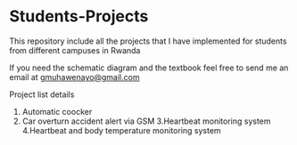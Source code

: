 # Students-Projects
This repository include all the projects that I have implemented for students from different campuses in Rwanda

If you need the schematic diagram and the textbook feel free to send me an email at gmuhawenayo@gmail.com


Project list details

1. Automatic coocker
2. Car overturn accident alert via GSM
3.Heartbeat monitoring system
4.Heartbeat and body temperature monitoring system

